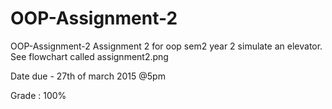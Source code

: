 # OOP-Assignment-2
OOP-Assignment-2
Assignment 2 for oop sem2 year 2
simulate an elevator.
See flowchart called assignment2.png 

Date due - 27th of march 2015 @5pm


Grade :  100%
